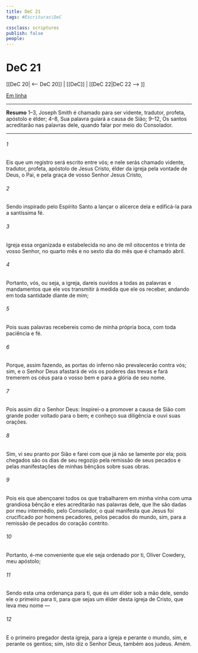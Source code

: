 ```yaml
---
title: DeC 21
tags: #Escrituras\DeC

cssclass: scriptures
publish: false
people:
---
```


# DeC 21
[[DeC 20| <-- DeC 20]] | [[DeC]] | [[DeC 22|DeC 22 --> ]]

[Em linha](https://churchofjesuschrist.org/study/scriptures/dc-testament/dc/21?lang=por)

---
__Resumo__
1–3, Joseph Smith é chamado para ser vidente, tradutor, profeta, apóstolo e élder; 4–8, Sua palavra guiará a causa de Sião; 9–12, Os santos acreditarão nas palavras dele, quando falar por meio do Consolador.

---
###### 1 
Eis que um registro será escrito entre vós; e nele serás chamado vidente, tradutor, profeta, apóstolo de Jesus Cristo, élder da igreja pela vontade de Deus, o Pai, e pela graça de vosso Senhor Jesus Cristo,

###### 2 
Sendo inspirado pelo Espírito Santo a lançar o alicerce dela e edificá-la para a santíssima fé.

###### 3 
Igreja essa organizada e estabelecida no ano de mil oitocentos e trinta de vosso Senhor, no quarto mês e no sexto dia do mês que é chamado abril.

###### 4 
Portanto, vós, ou seja, a igreja, dareis ouvidos a todas as palavras e mandamentos que ele vos transmitir à medida que ele os receber, andando em toda santidade diante de mim;

###### 5 
Pois suas palavras recebereis como de minha própria boca, com toda paciência e fé.

###### 6 
Porque, assim fazendo, as portas do inferno não prevalecerão contra vós; sim, e o Senhor Deus afastará de vós os poderes das trevas e fará tremerem os céus para o vosso bem e para a glória de seu nome.

###### 7 
Pois assim diz o Senhor Deus: Inspirei-o a promover a causa de Sião com grande poder voltado para o bem; e conheço sua diligência e ouvi suas orações.

###### 8 
Sim, vi seu pranto por Sião e farei com que já não se lamente por ela; pois chegados são os dias de seu regozijo pela remissão de seus pecados e pelas manifestações de minhas bênçãos sobre suas obras.

###### 9 
Pois eis que abençoarei todos os que trabalharem em minha vinha com uma grandiosa bênção e eles acreditarão nas palavras dele, que lhe são dadas por meu intermédio, pelo Consolador, o qual manifesta que Jesus foi crucificado por homens pecadores, pelos pecados do mundo, sim, para a remissão de pecados do coração contrito.

###### 10 
Portanto, é-me conveniente que ele seja ordenado por ti, Oliver Cowdery, meu apóstolo;

###### 11 
Sendo esta uma ordenança para ti, que és um élder sob a mão dele, sendo ele o primeiro para ti, para que sejas um élder desta igreja de Cristo, que leva meu nome —

###### 12 
E o primeiro pregador desta igreja, para a igreja e perante o mundo, sim, e perante os gentios; sim, isto diz o Senhor Deus, também aos judeus. Amém.

